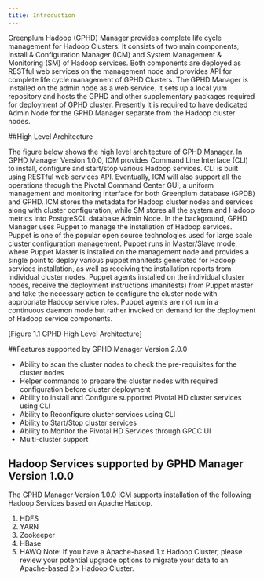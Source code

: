 ```yaml
---
title: Introduction
---
```


Greenplum Hadoop (GPHD) Manager provides complete life cycle management for
Hadoop Clusters. It consists of two main components, Install & Configuration
Manager (ICM) and System Management & Monitoring (SM) of Hadoop services.
Both components are deployed as RESTful web services on the management node and
provides API for complete life cycle management of GPHD Clusters.
The GPHD Manager is installed on the admin node as a web service. It sets up a local
yum repository and hosts the GPHD and other supplementary packages required for
deployment of GPHD cluster. Presently it is required to have dedicated Admin Node
for the GPHD Manager separate from the Hadoop cluster nodes.

##High Level Architecture

The figure below shows the high level architecture of GPHD Manager. In GPHD
Manager Version 1.0.0, ICM provides Command Line Interface (CLI) to install,
configure and start/stop various Hadoop services. CLI is built using RESTful web
services API. Eventually, ICM will also support all the operations through the Pivotal
Command Center GUI, a uniform management and monitoring interface for both
Greenplum database (GPDB) and GPHD. ICM stores the metadata for Hadoop cluster
nodes and services along with cluster configuration, while SM stores all the system
and Hadoop metrics into PostgreSQL database Admin Node. In the background,
GPHD Manager uses Puppet to manage the installation of Hadoop services. Puppet is
one of the popular open source technologies used for large scale cluster configuration
management. Puppet runs in Master/Slave mode, where Puppet Master is installed on
the management node and provides a single point to deploy various puppet manifests
generated for Hadoop services installation, as well as receiving the installation reports
from individual cluster nodes. Puppet agents installed on the individual cluster nodes,
receive the deployment instructions (manifests) from Puppet master and take the
necessary action to configure the cluster node with appropriate Hadoop service roles.
Puppet agents are not run in a continuous daemon mode but rather invoked on demand
for the deployment of Hadoop service components.

[Figure 1.1 GPHD High Level Architecture]

##Features supported by GPHD Manager Version 2.0.0

* Ability to scan the cluster nodes to check the pre-requisites for the cluster nodes
* Helper commands to prepare the cluster nodes with required configuration before
   cluster deployment
* Ability to install and Configure supported Pivotal HD cluster services using CLI
* Ability to Reconfigure cluster services using CLI
* Ability to Start/Stop cluster services
* Ability to Monitor the Pivotal HD Services through GPCC UI
* Multi-cluster support

Hadoop Services supported by GPHD Manager Version 1.0.0
--------------------------------------------------------

The GPHD Manager Version 1.0.0 ICM supports installation of the following Hadoop
Services based on Apache Hadoop.
1. HDFS
2. YARN
3. Zookeeper
4. HBase
5. HAWQ
Note: If you have a Apache-based 1.x Hadoop Cluster, please review your potential upgrade
options to migrate your data to an Apache-based 2.x Hadoop Cluster.


